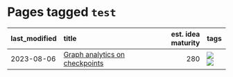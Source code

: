# Pages tagged `test`

|last_modified|title|est. idea maturity|tags
|:---|:---|---:|:---|
|2023-08-06|[Graph analytics on checkpoints](../Graph_analytics_on_checkpoints.md)|280|[![](https://img.shields.io/badge/tag-from_issue-77a0)](../tags/from_issue.md) [![](https://img.shields.io/badge/tag-test-4072a1)](../tags/test.md)|